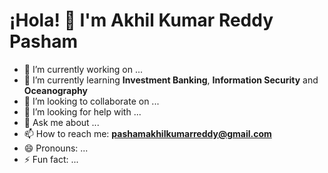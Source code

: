 # ¡Hola! 👋 I'm Akhil Kumar Reddy Pasham

- 🔭 I’m currently working on ...
- 🌱 I’m currently learning **Investment Banking**, **Information Security** and **Oceanography**
- 👯 I’m looking to collaborate on ...
- 🤔 I’m looking for help with ...
- 💬 Ask me about ...
- 📫 How to reach me: **pashamakhilkumarreddy@gmail.com**
- 😄 Pronouns: ...
- ⚡ Fun fact: ...

